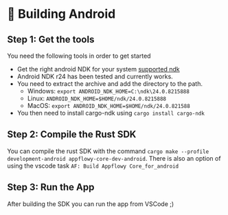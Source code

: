 # 🤖 Building Android

## Step 1: Get the tools

You need the following tools in order to get started

* Get the right android NDK for your system [supported ndk](https://github.com/android/ndk/wiki/Unsupported-Downloads#r24)
* Android NDK r24 has been tested and currently works.
* You need to extract the archive and add the directory to the path.
  * Windows:
  `export ANDROID_NDK_HOME=C:\ndk\24.0.8215888`
  * Linux:
  `ANDROID_NDK_HOME=$HOME/ndk/24.0.8215888`
  * MacOS:
  `export ANDROID_NDK_HOME=$HOME/ndk/24.0.821588`
* You then need to install cargo-ndk using `cargo install cargo-ndk`

## Step 2: Compile the Rust SDK

You can compile the rust SDK with the command `cargo make --profile development-android appflowy-core-dev-android`.
There is also an option of using the vscode task `AF: Build Appflowy Core_for_android`

## Step 3: Run the App

After building the SDK you can run the app from VSCode ;)

